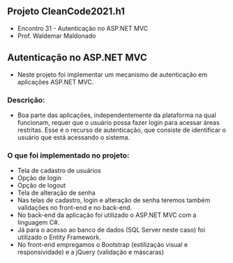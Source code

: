 ## Projeto CleanCode2021.h1
- Encontro 31 - Autenticação no ASP.NET MVC
- Prof. Waldemar Maldonado

## Autenticação no ASP.NET MVC

- Neste projeto foi implementar um mecanismo de autenticação em aplicações ASP.NET MVC.

### Descrição:
 - Boa parte das aplicações, independentemente da plataforma na qual funcionam, requer que o usuário possa fazer login para acessar áreas restritas. Esse é o recurso de autenticação, que consiste de identificar o usuário que está acessando o sistema.

### O que foi implementado no projeto:
  - Tela de cadastro de usuários 
  - Opção de login 
  - Opção de logout  
  - Tela de alteração de senha
  - Nas telas de cadastro, login e alteração de senha teremos também validações no front-end e no back-end.
  - No back-end da aplicação foi utilizado o ASP.NET MVC com a linguagem C#. 
  - Já para o acesso ao banco de dados (SQL Server neste caso) foi utilizado o Entity Framework.
  - No front-end empregamos o Bootstrap (estilização visual e responsividade) e a jQuery (validação e máscaras)
  